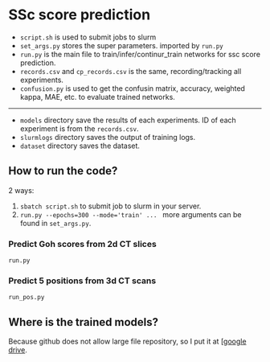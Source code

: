 # SSc score prediction

* `script.sh` is used to submit jobs to slurm
* `set_args.py` stores the super parameters. imported by `run.py`
* `run.py` is the main file to train/infer/continur_train networks for ssc score prediction.
* `records.csv` and `cp_records.csv` is the same, recording/tracking all experiments.
* `confusion.py` is used to get the confusin matrix, accuracy, weighted kappa, MAE, etc. to evaluate trained networks.
------
* `models` directory save the results of each experiments. ID of each experiment is from the `records.csv`.
* `slurmlogs` directory saves the output of training logs.
* `dataset` directory saves the dataset.

## How to run the code?
2 ways:
1. `sbatch script.sh` to submit job to slurm in your server.
2. `run.py --epochs=300 --mode='train' ... ` more arguments can be found in `set_args.py`.

### Predict Goh scores from 2d CT slices
`run.py`

### Predict 5 positions from 3d CT scans
`run_pos.py`

## Where is the trained models? 
Because github does not allow large file repository, so I put it at [[google drive](https://drive.google.com/drive/my-drive](https://drive.google.com/drive/folders/1ZqxFKgQNO5t1Ccb6CqIXSpM6hEzkffQF?usp=sharing)https://drive.google.com/drive/folders/1ZqxFKgQNO5t1Ccb6CqIXSpM6hEzkffQF?usp=sharing).
